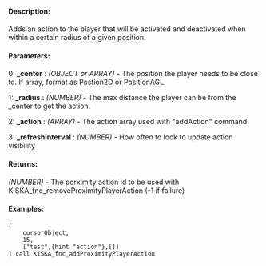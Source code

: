 #### Description:
Adds an action to the player that will be activated and deactivated when within a certain radius of a given position.

#### Parameters:
0: **_center** : *(OBJECT or ARRAY)* - The position the player needs to be close to.
    If array, format as Postion2D or PositionAGL.

1: **_radius** : *(NUMBER)* - The max distance the player can be from the _center to
    get the action.

2: **_action** : *(ARRAY)* - The action array used with "addAction" command

3: **_refreshInterval** : *(NUMBER)* - How often to look to update action visibility

#### Returns:
*(NUMBER)* - The porximity action id to be used with KISKA_fnc_removeProximityPlayerAction
    (-1 if failure)

#### Examples:
```sqf
[
    cursorObject,
    15,
    ["test",{hint "action"},[]]
] call KISKA_fnc_addProximityPlayerAction
```

